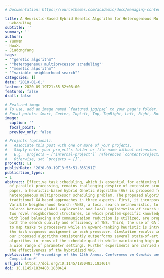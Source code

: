 ```yaml
---
# Documentation: https://sourcethemes.com/academic/docs/managing-content/

title: A Heuristic-Based Hybrid Genetic Algorithm for Heterogeneous Multiprocessor
  Scheduling
subtitle: ''
summary: ''
authors:
- YunWen
- HuaXu
- JiadongYang
tags:
- '"genetic algorithm"'
- '"heterogeneous multiprocessor scheduling"'
- '"memetic algorithm"'
- '"variable neighborhood search"'
categories: []
date: '2010-01-01'
lastmod: 2020-09-19T21:55:52+08:00
featured: false
draft: false

# Featured image
# To use, add an image named `featured.jpg/png` to your page's folder.
# Focal points: Smart, Center, TopLeft, Top, TopRight, Left, Right, BottomLeft, Bottom, BottomRight.
image:
  caption: ''
  focal_point: ''
  preview_only: false

# Projects (optional).
#   Associate this post with one or more of your projects.
#   Simply enter your project's folder or file name without extension.
#   E.g. `projects = ["internal-project"]` references `content/project/deep-learning/index.md`.
#   Otherwise, set `projects = []`.
projects: []
publishDate: '2020-09-19T13:55:51.366191Z'
publication_types:
- 1
abstract: Effective task scheduling, which is essential for achieving high performance
  of parallel processing, remains challenging despite of extensive studies. In this
  paper, a heuristic-based hybrid Genetic Algorithm (GA) is proposed for solving the
  heterogeneous multiprocessor scheduling problem. The proposed algorithm extends
  traditional GA-based approaches in three aspects. First, it incorporates GA with
  Variable Neighborhood Search (VNS), a local search metaheuristic, to enhance the
  balance between global exploration and local exploitation of search space. Second,
  two novel neighborhood structures, in which problem-specific knowledge concerned
  with load balancing and communication reduction is utilized, are proposed to improve
  both the search quality and efficiency of VNS. Third, the use of GA is restricted
  to map tasks to processors while an upward-ranking heuristic is introduced to determine
  the task sequence assignment in each processor. Simulation results indicate that
  our proposed algorithm consistently outperforms several state-of-art scheduling
  algorithms in terms of the schedule quality while maintaining high performance within
  a wide range of parameter settings. Further experiments are carried out to validate
  the effectiveness of the hybridized VNS.
publication: '*Proceedings of the 12th Annual Conference on Genetic and Evolutionary
  Computation*'
url_pdf: https://doi.org/10.1145/1830483.1830614
doi: 10.1145/1830483.1830614
---
```

